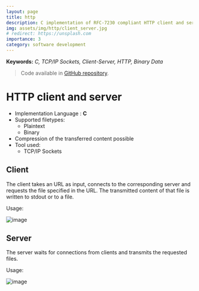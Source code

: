 ```yaml
---
layout: page
title: http
description: C implementation of RFC-7230 compliant HTTP client and server
img: assets/img/http/client_server.jpg
# redirect: https://unsplash.com
importance: 3
category: software development
---
```


**Keywords:** *C, TCP/IP Sockets, Client-Server, HTTP, Binary Data*

> Code available in [GitHub repository](https://github.com/r-gg/http).

# HTTP client and server

- Implementation Language : **C**
- Supported filetypes:
  - Plaintext
  - Binary
- Compression of the transferred content possible
- Tool used:
  - TCP/IP Sockets
  
## Client

The client takes an URL as input, connects to the corresponding server and requests the file specified in the URL. The transmitted content of that file is written to stdout or to a file.

Usage:

![image](https://github.com/r-gg/http/assets/90387385/c432e200-1934-49f0-954c-a6f30bb118ec)

## Server

The server waits for connections from clients and transmits the requested files.

Usage:

![image](https://github.com/r-gg/http/assets/90387385/a6d5fb89-1646-4aa9-840c-c16e2a714a00)

